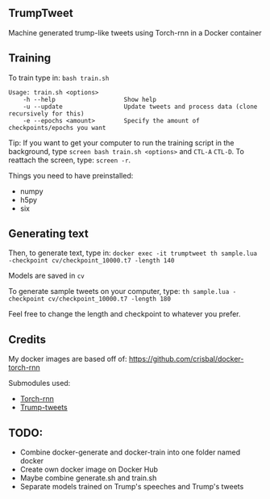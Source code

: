 ## TrumpTweet
Machine generated trump-like tweets using Torch-rnn in a Docker container

## Training
To train type in:
`bash train.sh`

```
Usage: train.sh <options>
    -h --help                   Show help
    -u --update                 Update tweets and process data (clone recursively for this)
    -e --epochs <amount>        Specify the amount of checkpoints/epochs you want
```
Tip: If you want to get your computer to run the training script in the background, type `screen bash train.sh <options>` and `CTL-A` `CTL-D`. To reattach the screen, type: `screen -r`.

Things you need to have preinstalled:
- numpy
- h5py
- six

## Generating text
Then, to generate text, type in:
`docker exec -it trumptweet th sample.lua -checkpoint cv/checkpoint_10000.t7 -length 140`

Models are saved in `cv`

To generate sample tweets on your computer, type:
`th sample.lua -checkpoint cv/checkpoint_10000.t7 -length 180`

Feel free to change the length and checkpoint to whatever you prefer.

## Credits
My docker images are based off of: https://github.com/crisbal/docker-torch-rnn

Submodules used:

- [Torch-rnn](https://github.com/jcjohnson/torch-rnn)
- [Trump-tweets](https://github.com/bpb27/trump_tweet_data_archive)

## TODO:
- Combine docker-generate and docker-train into one folder named docker
- Create own docker image on Docker Hub
- Maybe combine generate.sh and train.sh
- Separate models trained on Trump's speeches and Trump's tweets
